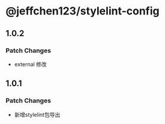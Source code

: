 # @jeffchen123/stylelint-config

## 1.0.2

### Patch Changes

- external 修改

## 1.0.1

### Patch Changes

- 新增stylelint包导出
